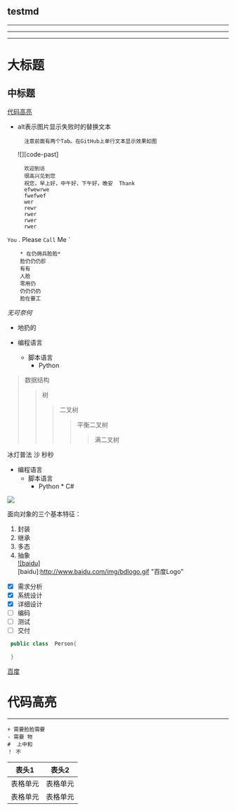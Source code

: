 ## testmd
***
---
___

大标题
=====
中标题
------
[代码高亮](#代码高亮)
- alt表示图片显示失败时的替换文本

        注意前面有两个Tab。在GitHub上单行文本显示效果如图
    
    
    ![][code-past]
    
    

        欢迎到访
        很高兴见到您  
        祝您，早上好，中午好，下午好，晚安  Thank 
        efwewrwe
        fwefwef
        wer
        rewr
        rwer
        rwer
        rwer
        
        
`You` . Please `Call` Me `



        * 在仍佣兵脸脸*  
        脸仍仍仍胗  
        有有
        人脸
        零用仍
        仍仍仍扔
        脸在要工
        

*无可奈何*
* 地扔的

* 编程语言  
    * 脚本语言  
        * Python  
            

        
>数据结构  
>>树  
>>>二叉树  
>>>>平衡二叉树  
>>>>>满二叉树    


冰灯普法 沙 秒秒  
* 编程语言
    * 脚本语言
        * Python
                * C#

![](http://www.baidu.com/img/bdlogo.gif)  

面向对象的三个基本特征：

1. 封装
2. 继承
3. 多态
4. 抽象  
[![baidu]](http://baidu.com)  
[baidu]:http://www.baidu.com/img/bdlogo.gif "百度Logo"  

- [x] 需求分析
- [x] 系统设计
- [x] 详细设计
- [ ] 编码
- [ ] 测试
- [ ] 交付

``` C#
 public class  Person{
 
 }
```



[百度](http://www.baidu.com "悬停显示")


代码高亮
====

-----------
``` diif
+ 需要脸脸需要
- 需要 物 
#  上中和
！ 不
```



| 表头1  | 表头2|
| ---------- | -----------|
| 表格单元   | 表格单元   |
| 表格单元   | 表格单元   |
